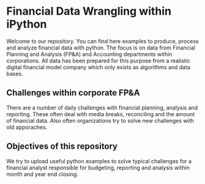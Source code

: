 # Financial Data Wrangling within iPython

Welcome to our repository. You can find here examples to produce, process and analyze financial data with python. The focus is on data from Financial Planning and Analysis (FP&A) and Accounting departments within corporations. All data has been prepared for this purpose from a realistic digital financial model company which only exists as algorithms and data bases.

## Challenges within corporate FP&A

There are a number of daily challenges with financial planning, analysis and reporting. These often deal with media breaks, reconciling and the amount of financial data. Also often organizations try to solve new challenges with old apporaches. 

## Objectives of this repository

We try to upload useful python examples to solve typical challenges for a financial analyst responsible for budgeting, reporting and analysis within month and year end closing.





